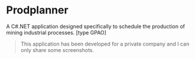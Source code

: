 # Prodplanner

A C#.NET application designed specifically to schedule the production of mining industrial processes. [type GPAO]

> This application has been developed for a private company and I can only share some screenshots.
